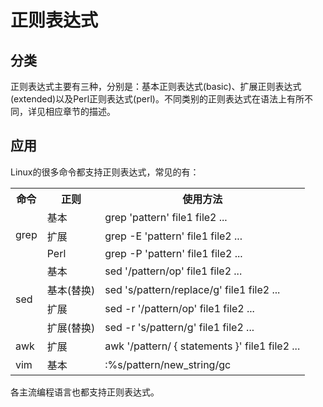 # 正则表达式

## 分类

正则表达式主要有三种，分别是：基本正则表达式(basic)、扩展正则表达式(extended)以及Perl正则表达式(perl)。不同类别的正则表达式在语法上有所不同，详见相应章节的描述。

## 应用

Linux的很多命令都支持正则表达式，常见的有：

<table>
    <tr>
        <th>命令</th>
        <th>正则</th>
        <th>使用方法</th>
    </tr>
    <tr>
        <td rowspan="3">grep</td>
        <td>基本</td>
        <td>grep 'pattern' file1 file2 ...</td>
    </tr>
    <tr>
        <td>扩展</td>
        <td>grep -E 'pattern' file1 file2 ...</td>
    </tr>
    <tr>
        <td>Perl</td>
        <td>grep -P 'pattern' file1 file2 ...</td>
    </tr>
    <tr>
        <td rowspan="4">sed</td>
        <td>基本</td>
        <td>sed '/pattern/op' file1 file2 ...</td>
    </tr>
    <tr>
        <td>基本(替换)</td>
        <td>sed 's/pattern/replace/g' file1 file2 ...</td>
    </tr>
    <tr>
        <td>扩展</td>
        <td>sed -r '/pattern/op' file1 file2 ...</td>
    </tr>
    <tr>
        <td>扩展(替换)</td>
        <td>sed -r 's/pattern/g' file1 file2 ...</td>
    </tr>
    <tr>
        <td>awk</td>
        <td>扩展</td>
        <td>awk '/pattern/ { statements }' file1 file2 ...</td>
    </tr>
    <tr>
        <td>vim</td>
        <td>基本</td>
        <td>:%s/pattern/new_string/gc</td>
    </tr>
</table>
 
各主流编程语言也都支持正则表达式。
